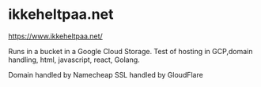 # ikkeheltpaa.net
https://www.ikkeheltpaa.net/

Runs in a bucket in a Google Cloud Storage. 
Test of hosting in GCP,domain handling, html, javascript, react, Golang.

Domain handled by Namecheap
SSL handled by GloudFlare 
